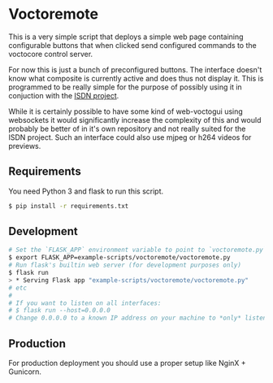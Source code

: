 # Voctoremote

This is a very simple script that deploys a simple web page containing configurable buttons that when clicked send configured commands to the voctocore control server.

For now this is just a bunch of preconfigured buttons. The interface doesn't know what composite is currently active and does thus not display it. This is programmed to be really simple for the purpose of possibly using it in conjuction with the [ISDN project](https://c3voc.de/wiki/projects:isdn).

While it is certainly possible to have some kind of web-voctogui using websockets it would significantly increase the complexity of this and would probably be better of in it's own repository and not really suited for the ISDN project. Such an interface could also use mjpeg or h264 videos for previews.

## Requirements

You need Python 3 and flask to run this script.

```bash
$ pip install -r requirements.txt
```

## Development

```bash
# Set the `FLASK_APP` environment variable to point to `voctoremote.py`.
$ export FLASK_APP=example-scripts/voctoremote/voctoremote.py
# Run flask's builtin web server (for development purposes only)
$ flask run
> * Serving Flask app "example-scripts/voctoremote/voctoremote.py"
# etc
#
# If you want to listen on all interfaces:
# $ flask run --host=0.0.0.0
# Change 0.0.0.0 to a known IP address on your machine to *only* listen on that interface 
```

## Production

For production deployment you should use a proper setup like NginX + Gunicorn.
